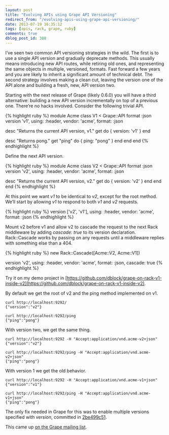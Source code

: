 ```yaml
---
layout: post
title: "Evolving APIs using Grape API Versioning"
redirect_from: "/evolving-apis-using-grape-api-versioning/"
date: 2013-07-19 16:35:12
tags: [apis, rack, grape, ruby]
comments: true
dblog_post_id: 388
---
```

I’ve seen two common API versioning strategies in the wild. The first is to use a single API version and gradually deprecate methods. This usually means introducing new API routes, while retiring old ones, and representing the same objects in multiple, versioned, formats. Fast forward a few years and you are likely to inherit a significant amount of technical debt. The second strategy involves making a clean cut, leaving the version one of the API alone and building a fresh, new, API version two.

Starting with the next release of Grape (likely 0.6.0) you will have a third alternative: building a new API version incrementally on top of a previous one. There’re no hacks involved. Consider the following trivial API.

{% highlight ruby %}
module Acme
 class V1 < Grape::API
   format :json
   version 'v1', using: :header, vendor: 'acme', format: :json

   desc "Returns the current API version, v1."
   get do
     { version: 'v1' }
   end

   desc "Returns pong."
   get "ping" do
     { ping: "pong" }
   end
 end
end
{% endhighlight %}

Define the next API version.

{% highlight ruby %}
module Acme
 class V2 < Grape::API
   format :json
   version 'v2', using: :header, vendor: 'acme', format: :json

   desc "Returns the current API version, v2."
   get do
     { version: 'v2' }
   end
 end
end
{% endhighlight %}

At this point we want _v1_ to be identical to _v2_, except for the root method. We’ll start by allowing _v1_ to respond to both _v1_ and _v2_ requests.

{% highlight ruby %}
version ['v2', 'v1'], using: :header, vendor: 'acme', format: :json
{% endhighlight %}

Mount v2 before v1 and allow v2 to cascade the request to the next Rack middleware by adding _cascade: true_ to its version declaration. Rack::Cascade works by passing on any requests until a middleware replies with something else than a 404.

{% highlight ruby %}
new Rack::Cascade([Acme::V2, Acme::V1])

version 'v2', using: :header, vendor: 'acme', format: :json, cascade: true
{% endhighlight %}

Try it on my demo project in [https://github.com/dblock/grape-on-rack-v1-inside-v2](https://github.com/dblock/grape-on-rack-v1-inside-v2).

By default we get the root of v2 and the ping method implemented on v1.

```
curl http://localhost:9292/
{"version":"v2"}

curl http://localhost:9292/ping
{"ping":"pong"}
```

With version two, we get the same thing.

```
curl http://localhost:9292 -H "Accept:application/vnd.acme-v2+json"
{"version":"v2"}

curl http://localhost:9292/ping -H "Accept:application/vnd.acme-v2+json"
{"ping":"pong"}
```

With version 1 we get the old behavior.

```
curl http://localhost:9292 -H "Accept:application/vnd.acme-v1+json"
{"version":"v1"}

curl http://localhost:9292/ping -H "Accept:application/vnd.acme-v1+json"
{"ping":"pong"}
```

The only fix needed in Grape for this was to enable multiple versions specified with _version_, committed in [2be499c51](https://github.com/intridea/grape/commit/2be499c51542e536e9e0bf7fd4e7587dd069e289).

This came up [on the Grape mailing list](https://groups.google.com/forum/?fromgroups#!topic/ruby-grape/yTQZtQmfxrs).
